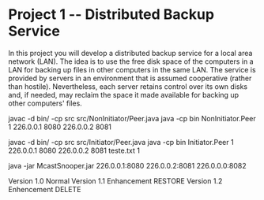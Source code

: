 # Project 1 -- Distributed Backup Service

In this project you will develop a distributed backup service for a local area network (LAN). The idea is to use the free disk space of the computers in a LAN for backing up files in other computers in the same LAN. The service is provided by servers in an environment that is assumed cooperative (rather than hostile). Nevertheless, each server retains control over its own disks and, if needed, may reclaim the space it made available for backing up other computers' files.

javac -d bin/ -cp src src/NonInitiator/Peer.java
java -cp bin NonInitiator.Peer 1 226.0.0.1 8080 226.0.0.2 8081

javac -d bin/ -cp src src/Initiator/Peer.java
java -cp bin Initiator.Peer 1 226.0.0.1 8080 226.0.0.2 8081 teste.txt 1

java -jar McastSnooper.jar 226.0.0.1:8080 226.0.0.2:8081 226.0.0.0:8082


Version 1.0 Normal
Version 1.1 Enhancement RESTORE
Version 1.2 Enhencement DELETE
